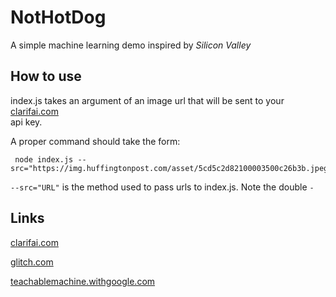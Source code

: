 # NotHotDog
A simple machine learning demo inspired by <i>Silicon Valley</i>

## How to use

index.js takes an argument of an image url that will be sent to your [clarifai.com](https://www.clarifai.com/)<br> api key.

A proper command should take the form:

```
 node index.js --src="https://img.huffingtonpost.com/asset/5cd5c2d82100003500c26b3b.jpeg"
```

`--src="URL"` is the method used to pass urls to index.js.
Note the double `-`

## Links

[clarifai.com](https://www.clarifai.com/)

[glitch.com](glitch.com)

[teachablemachine.withgoogle.com](https://teachablemachine.withgoogle.com/)

